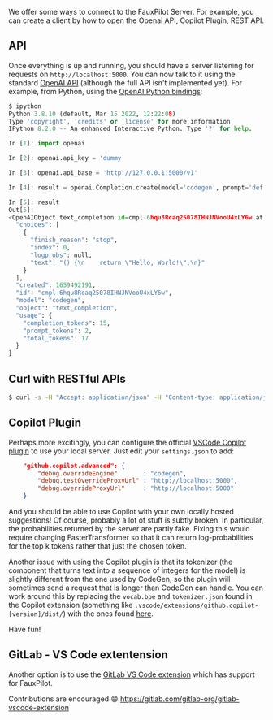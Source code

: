 
We offer some ways to connect to the FauxPilot Server.
For example,
you can create a client by
how to open the Openai API,
Copilot Plugin,
REST API.

## API

Once everything is up and
running,
you should have a server listening for requests on `http://localhost:5000`.
You can now talk to it using the standard [OpenAI API](https://beta.openai.com/docs/api-reference/)
(although the full API isn't implemented yet).
For example,
from Python,
using the [OpenAI Python bindings](https://github.com/openai/openai-python):

```python
$ ipython
Python 3.8.10 (default, Mar 15 2022, 12:22:08)
Type 'copyright', 'credits' or 'license' for more information
IPython 8.2.0 -- An enhanced Interactive Python. Type '?' for help.

In [1]: import openai

In [2]: openai.api_key = 'dummy'

In [3]: openai.api_base = 'http://127.0.0.1:5000/v1'

In [4]: result = openai.Completion.create(model='codegen', prompt='def hello', max_tokens=16, temperature=0.1, stop=["\n\n"])

In [5]: result
Out[5]:
<OpenAIObject text_completion id=cmpl-6hqu8Rcaq25078IHNJNVooU4xLY6w at 0x7f602c3d2f40> JSON: {
  "choices": [
    {
      "finish_reason": "stop",
      "index": 0,
      "logprobs": null,
      "text": "() {\n    return \"Hello, World!\";\n}"
    }
  ],
  "created": 1659492191,
  "id": "cmpl-6hqu8Rcaq25078IHNJNVooU4xLY6w",
  "model": "codegen",
  "object": "text_completion",
  "usage": {
    "completion_tokens": 15,
    "prompt_tokens": 2,
    "total_tokens": 17
  }
}
```

## Curl with RESTful APIs

```bash
$ curl -s -H "Accept: application/json" -H "Content-type: application/json" -X POST -d '{"prompt":"def hello","max_tokens":100,"temperature":0.1,"stop":["\n\n"]}' http://localhost:5000/v1/engines/codegen/completions
```

## Copilot Plugin

Perhaps more excitingly,
you can configure the official [VSCode Copilot plugin](https://marketplace.visualstudio.com/items?itemName=GitHub.copilot) to use your local server. Just edit your `settings.json` to add:

```json
    "github.copilot.advanced": {
        "debug.overrideEngine"       : "codegen",
        "debug.testOverrideProxyUrl" : "http://localhost:5000",
        "debug.overrideProxyUrl"     : "http://localhost:5000"
    }
```

And you should be able to use Copilot with your own locally hosted suggestions!
Of course,
probably a lot of stuff is subtly broken.
In particular,
    the probabilities returned by
    the server are partly fake.
Fixing this would require changing FasterTransformer so that
it can return log-probabilities for the top k tokens rather that just the chosen token.

Another issue with
using the Copilot plugin is that its tokenizer (the component that turns text into a sequence of integers for the model)
is slightly different from the one used by CodeGen,
    so the plugin will sometimes send a request that is
    longer than  CodeGen can handle.
        You can work around this by
        replacing the `vocab.bpe` and `tokenizer.json` found in the Copilot extension (something like `.vscode/extensions/github.copilot-[version]/dist/`)
    with the ones found [here](https://github.com/moyix/fauxpilot/tree/main/copilot_proxy/cgtok/openai_format).

Have fun!

## GitLab - VS Code extentension  

Another option is to use the [GitLab VS Code extension](https://marketplace.visualstudio.com/items?itemName=GitLab.gitlab-workflow) which has support for FauxPilot.  

Contributions are encouraged :smile: https://gitlab.com/gitlab-org/gitlab-vscode-extension
